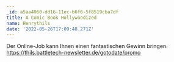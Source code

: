 ```yaml
---
_id: a5aa4060-dd16-11ec-b6f6-5f8519cba7df
title: A Comic Book Hollywoodized
name: Henrythils
date: '2022-05-26T17:09:48.271Z'
---
```

Der Online-Job kann Ihnen einen fantastischen Gewinn bringen. https://thils.battletech-newsletter.de/gotodate/promo
